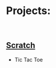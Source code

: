 # Projects:

<br>

## [Scratch](https://github.com/pptbasyurt/pelinbasyurt/tree/main/Scratch)

- Tic Tac Toe

